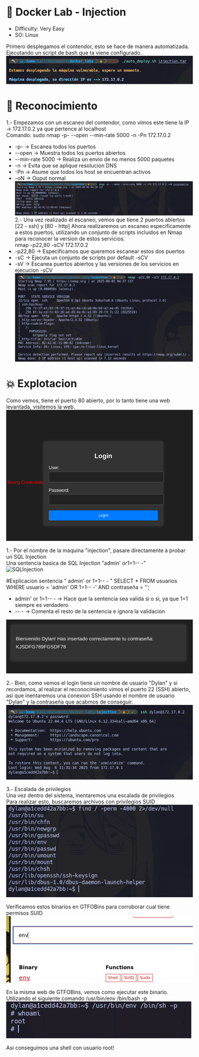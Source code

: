 # 🐋 Docker Lab - Injection

- Difficulty: Very Easy
- SO: Linux 

Primero desplegamos el contendor, esto se hace de manera automatizada. Ejecutando un script de bash que ta viene configurado. 
![DespliegueDocker](./images/desplieuge.png)

# 🎯 Reconocimiento 
1.- Empezamos con un escaneo del contendor, como vimos este tiene la IP -> 172.17.0.2 ya que pertence al localhost  
Comando: sudo nmap -p- --open --min-rate 5000 -n -Pn 172.17.0.2 
- -p- -> Escanea todos los puertos
- --open -> Muestra todos los puertos abiertos 
- --min-rate 5000 -> Realiza un envio de no menos 5000 paquetes 
- -n -> Evita que se aplique resolucion DNS
- -Pn -> Asume que todos los host se encuentran activos 
- -oN -> Ouput normal 
![Reconocimiento](./images/reconocimientoNmap.png)
2.- Una vez realizado el escaneo, vemos que tiene 2 puertos abiertos [22 - ssh]  y [80 - http]
  Ahora realizaremos un escaneo especificamente a estos puertos, utilizando un conjunto de scripts incluidos en Nmap para reconocer la version de estos servicios.<br>
  nmap -p22,80 -sCV 172.17.0.2
- -p22,80 -> Especificamos que queremos escanear estos dos puertos
- -sC -> Ejecuta un conjunto de scripts por default -sCV
- -sV -> Escanea puertos abiertos y las versiones de los servicios en ejecucion -sCV
![Servicios](./images/versionesServices.png) <br>

# 💥 Explotacion 
Como vemos, tiene el puerto 80 abierto, por lo tanto tiene una web levantada, visitemos la web. 
![Web](./images/web.png)

1.- Por el nombre de la maquina "injection", pasare directamente a probar un SQL Injection  
Una sentencia basica de SQL Injection "admin' or1=1-- -"  
![SQLInjection](./images/sqlInjection.png)

#Explicacion sentencia " admin' or 1=1-- - " 
SELECT * FROM usuarios WHERE usuario = 'admin' OR 1=1-- -' AND contraseña = '';
- admin' or 1=1-- - -> Hace que la sentencia sea valida si o si, ya que 1=1 siempre es verdadero
- -- - -> Comenta el resto de la sentencia e ignora la validacion

![Login](./images/login.png)

2.- Bien, como vemos el login tiene un nombre de usuario "Dylan" y si recordamos, al realizar el reconocimiento vimos el puerto 22 (SSH) abierto, asi que inentaremos una conexion SSH usando el nombre de usuario "Dylan" y la contraseña que acabmos de conseguir.
![SSH](./images/ssh.png)

3.- Escalada de privilegios<br>
Una vez dentro del sistema, inentaremos una escalada de privilegios<br>
Para realizar esto, buscaremos archivos con privilegios SUID
![SUID](./images/SUID.png)

Verificamos estos binarios en GTFOBins para corroborar cual tiene permisos SUID
![PrivSUID](./images/privSUID.png)

En la misma web de GTFOBins, vemos como ejecutar este binario.
Utilizando el siguiente comando
/usr/bin/env /bin/bash -p
![Root](./images/root.png)

Asi conseguimos una shell con usuario root! 



